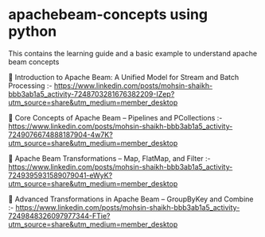 # apachebeam-concepts using python
This contains the learning guide and a basic example to understand apache beam concepts

🚀 Introduction to Apache Beam: A Unified Model for Stream and Batch Processing :- https://www.linkedin.com/posts/mohsin-shaikh-bbb3ab1a5_activity-7248703281676382209-IZep?utm_source=share&utm_medium=member_desktop

🚀 Core Concepts of Apache Beam – Pipelines and PCollections :- https://www.linkedin.com/posts/mohsin-shaikh-bbb3ab1a5_activity-7249076674888187904-4w7K?utm_source=share&utm_medium=member_desktop

🚀 Apache Beam Transformations – Map, FlatMap, and Filter :- https://www.linkedin.com/posts/mohsin-shaikh-bbb3ab1a5_activity-7249395931589079041-eWyK?utm_source=share&utm_medium=member_desktop

🚀 Advanced Transformations in Apache Beam – GroupByKey and Combine :- https://www.linkedin.com/posts/mohsin-shaikh-bbb3ab1a5_activity-7249848326097977344-FTie?utm_source=share&utm_medium=member_desktop
